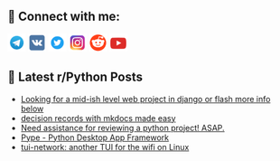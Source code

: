 ## 🔎 Connect with me:
[<img src="https://github.com/bullbesh/bullbesh/blob/main/images/Telegram.png" width="32" height="32" />](https://t.me/bullbesh)
[<img src="https://github.com/bullbesh/bullbesh/blob/main/images/VK.png" width="32" height="32" />](https://vk.com/bullbesh)
[<img src="https://github.com/bullbesh/bullbesh/blob/main/images/Twitter.png" width="32" height="32" />](https://twitter.com/bullbesh1)
[<img src="https://github.com/bullbesh/bullbesh/blob/main/images/Instagram.png" width="32" height="32" />](https://www.instagram.com/bullbesh)
[<img src="https://github.com/bullbesh/bullbesh/blob/main/images/Reddit.png" width="32" height="32" />](https://www.reddit.com/user/bullbesh)
[<img src="https://github.com/bullbesh/bullbesh/blob/main/images/YouTube.png" width="32" height="32" />](https://www.youtube.com/channel/UCtfjRs6uzgq5mfm8S06WTcg)

## 📕 Latest r/Python Posts
<!-- BLOG-POST-LIST:START -->
- [Looking for a mid-ish level web project in django or flash more info below](https://www.reddit.com/r/Python/comments/1hb8f7h/looking_for_a_midish_level_web_project_in_django/)
- [decision records with mkdocs made easy](https://www.reddit.com/r/Python/comments/1hb7qk9/decision_records_with_mkdocs_made_easy/)
- [Need assistance for reviewing a python project! ASAP.](https://www.reddit.com/r/Python/comments/1hb6udr/need_assistance_for_reviewing_a_python_project/)
- [Pype - Python Desktop App Framework](https://www.reddit.com/r/Python/comments/1hb0jr4/pype_python_desktop_app_framework/)
- [tui-network: another TUI for the wifi on Linux](https://www.reddit.com/r/Python/comments/1haxvtn/tuinetwork_another_tui_for_the_wifi_on_linux/)
<!-- BLOG-POST-LIST:END -->
